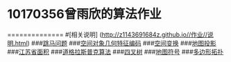 10170356曾雨欣的算法作业
================
==============
#[相关说明] (http://z1143691684z.github.io//作业//说明.html)
###[跳马问题](http://z1143691684z.github.io//作业//跳马.html)
###[空间对象几何特征编码](http://z1143691684z.github.io//作业//空间编码.html)
###[空间变换](http://z1143691684z.github.io//作业//空间变换.html)
###[地图投影](http://z1143691684z.github.io//作业//地图投影.html)
###[江苏省面积](http://z1143691684z.github.io//作业//多边形面积.html)
###[道格拉斯普克算法](http://z1143691684z.github.io//作业//道格拉斯.html)
###[四叉树](http://z1143691684z.github.io//作业//四叉树.html)
###[地图符号](http://z1143691684z.github.io//作业//地图符号.html)
###[多边形拓扑](http://z1143691684z.github.io//作业//多边形拓扑.html)
